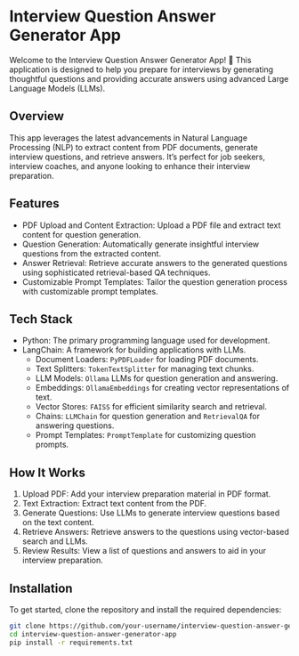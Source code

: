 # Interview Question Answer Generator App

Welcome to the Interview Question Answer Generator App! 🚀 This application is designed to help you prepare for interviews by generating thoughtful questions and providing accurate answers using advanced Large Language Models (LLMs). 

## Overview

This app leverages the latest advancements in Natural Language Processing (NLP) to extract content from PDF documents, generate interview questions, and retrieve answers. It’s perfect for job seekers, interview coaches, and anyone looking to enhance their interview preparation.

## Features

- PDF Upload and Content Extraction: Upload a PDF file and extract text content for question generation.
- Question Generation: Automatically generate insightful interview questions from the extracted content.
- Answer Retrieval: Retrieve accurate answers to the generated questions using sophisticated retrieval-based QA techniques.
- Customizable Prompt Templates: Tailor the question generation process with customizable prompt templates.

## Tech Stack

- Python: The primary programming language used for development.
- LangChain: A framework for building applications with LLMs.
  - Document Loaders: `PyPDFLoader` for loading PDF documents.
  - Text Splitters: `TokenTextSplitter` for managing text chunks.
  - LLM Models: `Ollama` LLMs for question generation and answering.
  - Embeddings: `OllamaEmbeddings` for creating vector representations of text.
  - Vector Stores: `FAISS` for efficient similarity search and retrieval.
  - Chains: `LLMChain` for question generation and `RetrievalQA` for answering questions.
  - Prompt Templates: `PromptTemplate` for customizing question prompts.

## How It Works

1. Upload PDF: Add your interview preparation material in PDF format.
2. Text Extraction: Extract text content from the PDF.
3. Generate Questions: Use LLMs to generate interview questions based on the text content.
4. Retrieve Answers: Retrieve answers to the questions using vector-based search and LLMs.
5. Review Results: View a list of questions and answers to aid in your interview preparation.

## Installation

To get started, clone the repository and install the required dependencies:

```bash
git clone https://github.com/your-username/interview-question-answer-generator-app.git
cd interview-question-answer-generator-app
pip install -r requirements.txt
